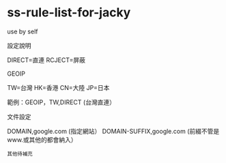 # ss-rule-list-for-jacky

use by self

設定說明

DIRECT=直連
RCJECT=屏蔽

GEOIP

TW=台灣
HK=香港
CN=大陸
JP=日本

範例：GEOIP，TW,DIRECT  (台灣直連）

文件設定


DOMAIN,google.com   (指定網站）
DOMAIN-SUFFIX,google.com   (前綴不管是www.或其他的都會納入）


    其他待補充
    